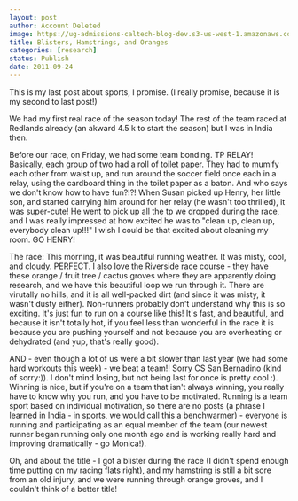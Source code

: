 ```yaml
---
layout: post
author: Account Deleted
image: https://ug-admissions-caltech-blog-dev.s3-us-west-1.amazonaws.com/old_pictures/caltech_as_it_happens/6a0105349b8251970b015391c2e028970b.jpg
title: Blisters, Hamstrings, and Oranges
categories: [research]
status: Publish
date: 2011-09-24
---
```



This is my last post about sports, I promise. (I really promise, because it is my second to last post!)

We had my first real race of the season today! The rest of the team raced at Redlands already (an akward 4.5 k to start the season) but I was in India then.

Before our race, on Friday, we had some team bonding. TP RELAY! Basically, each group of two had a roll of toilet paper. They had to mumify each other from waist up, and run around the soccer field once each in a relay, using the cardboard thing in the toilet paper as a baton. And who says we don't know how to have fun?!?! When Susan picked up Henry, her little son, and started carrying him around for her relay (he wasn't too thrilled), it was super-cute! He went to pick up all the tp we dropped during the race, and I was really impressed at how excited he was to "clean up, clean up, everybody clean up!!!" I wish I could be that excited about cleaning my room. GO HENRY!

The race: This morning, it was beautiful running weather. It was misty, cool, and cloudy. PERFECT. I also love the Riverside race course - they have these orange / fruit tree / cactus groves where they are apparently doing research, and we have this beautiful loop we run through it. There are virutally no hills, and it is all well-packed dirt (and since it was misty, it wasn't dusty either). Non-runners probably don't understand why this is so exciting. It's just fun to run on a course like this! It's fast, and beautiful, and because it isn't totally hot, if you feel less than wonderful in the race it is because you are pushing yourself and not because you are overheating or dehydrated (and yup, that's really good).

AND - even though a lot of us were a bit slower than last year (we had some hard workouts this week) - we beat a team!! Sorry CS San Bernadino (kind of sorry:)). I don't mind losing, but not being last for once is pretty cool :). Winning is nice, but if you're on a team that isn't always winning, you really have to know why you run, and you have to be motivated. Running is a team sport based on individual motivation, so there are no posts (a phrase I learned in India - in sports, we would call this a benchwarmer) - everyone is running and participating as an equal member of the team (our newest runner began running only one month ago and is working really hard and improving dramatically - go Monica!).

Oh, and about the title - I got a blister during the race (I didn't spend enough time putting on my racing flats right), and my hamstring is still a bit sore from an old injury, and we were running through orange groves, and I couldn't think of a better title!